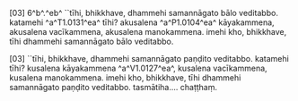 [03] 6^b^.^eb^ ``tīhi, bhikkhave, dhammehi samannāgato bālo  veditabbo. katamehi ^a^T1.0131^ea^ tīhi? akusalena ^a^P1.0104^ea^  kāyakammena, akusalena vacīkammena, akusalena manokammena. imehi  kho, bhikkhave, tīhi dhammehi samannāgato bālo veditabbo.

[03] ``tīhi, bhikkhave, dhammehi samannāgato paṇḍito veditabbo.  katamehi tīhi? kusalena kāyakammena ^a^V1.0127^ea^, kusalena vacīkammena,  kusalena manokammena. imehi kho, bhikkhave, tīhi dhammehi  samannāgato paṇḍito veditabbo. tasmātiha....  chaṭṭhaṃ.